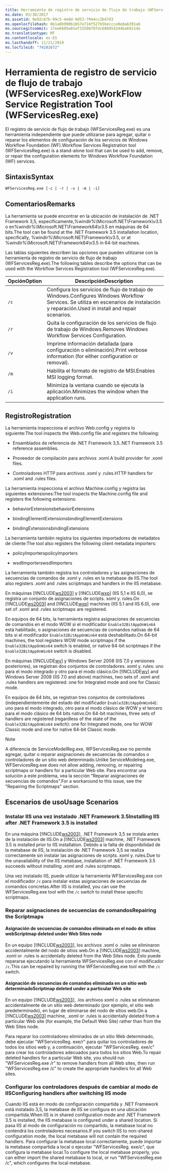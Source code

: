 ```yaml
---
title: Herramienta de registro de servicio de flujo de trabajo (WFServicesReg.exe)
ms.date: 03/30/2017
ms.assetid: 9e92c87b-99c5-4e8d-9d53-7944cc2b47d3
ms.openlocfilehash: 6b1a0b990b1657e724f527b5beccce0e8a6391a6
ms.sourcegitcommit: 17ee6605e01ef32506f8fdc686954244ba6911de
ms.translationtype: MT
ms.contentlocale: es-ES
ms.lasthandoff: 11/21/2019
ms.locfileid: "74281672"
---
```

# <a name="workflow-service-registration-tool-wfservicesregexe"></a><span data-ttu-id="30608-102">Herramienta de registro de servicio de flujo de trabajo (WFServicesReg.exe)</span><span class="sxs-lookup"><span data-stu-id="30608-102">WorkFlow Service Registration Tool (WFServicesReg.exe)</span></span>
<span data-ttu-id="30608-103">El registro de servicio de flujo de trabajo (WFServicesReg.exe) es una herramienta independiente que puede utilizarse para agregar, quitar o reparar los elementos de configuración de los servicios de Windows Workflow Foundation (WF).</span><span class="sxs-lookup"><span data-stu-id="30608-103">Workflow Services Registration tool (WFServicesReg.exe) is a stand-alone tool that can be used to add, remove, or repair the configuration elements for Windows Workflow Foundation (WF) services.</span></span>  
  
## <a name="syntax"></a><span data-ttu-id="30608-104">Sintaxis</span><span class="sxs-lookup"><span data-stu-id="30608-104">Syntax</span></span>  
  
```console  
WFServicesReg.exe [-c | -r | -v | -m | -i]  
```  
  
## <a name="remarks"></a><span data-ttu-id="30608-105">Comentarios</span><span class="sxs-lookup"><span data-stu-id="30608-105">Remarks</span></span>  
 <span data-ttu-id="30608-106">La herramienta se puede encontrar en la ubicación de instalación de .NET Framework 3,5, específicamente,%windir%\Microsoft.NET\Framework\v3.5 o en%windir%\Microsoft.NET\Framework64\v3.5 en máquinas de 64 bits.</span><span class="sxs-lookup"><span data-stu-id="30608-106">The tool can be found at the .NET Framework 3.5 installation location, specifically, %windir%\Microsoft.NET\Framework\v3.5, or at %windir%\Microsoft.NET\Framework64\v3.5 in 64-bit machines.</span></span>  
  
 <span data-ttu-id="30608-107">Las tablas siguientes describen las opciones que pueden utilizarse con la herramienta de registro de servicio de flujo de trabajo (WFServicesReg.exe).</span><span class="sxs-lookup"><span data-stu-id="30608-107">The following tables describe the options that can be used with the Workflow Services Registration tool (WFServicesReg.exe).</span></span>  
  
|<span data-ttu-id="30608-108">Opción</span><span class="sxs-lookup"><span data-stu-id="30608-108">Option</span></span>|<span data-ttu-id="30608-109">Descripción</span><span class="sxs-lookup"><span data-stu-id="30608-109">Description</span></span>|  
|------------|-----------------|  
|`/c`|<span data-ttu-id="30608-110">Configura los servicios de flujo de trabajo de Windows.</span><span class="sxs-lookup"><span data-stu-id="30608-110">Configures Windows Workflow Services.</span></span> <span data-ttu-id="30608-111">Se utiliza en escenarios de instalación y reparación.</span><span class="sxs-lookup"><span data-stu-id="30608-111">Used in install and repair scenarios.</span></span>|  
|`/r`|<span data-ttu-id="30608-112">Quita la configuración de los servicios de flujo de trabajo de Windows.</span><span class="sxs-lookup"><span data-stu-id="30608-112">Removes Windows Workflow Services Configuration.</span></span>|  
|`/v`|<span data-ttu-id="30608-113">Imprime información detallada (para configuración o eliminación).</span><span class="sxs-lookup"><span data-stu-id="30608-113">Print verbose information (for either configuration or removal).</span></span>|  
|`/m`|<span data-ttu-id="30608-114">Habilita el formato de registro de MSI.</span><span class="sxs-lookup"><span data-stu-id="30608-114">Enables MSI logging format.</span></span>|  
|`/i`|<span data-ttu-id="30608-115">Minimiza la ventana cuando se ejecuta la aplicación.</span><span class="sxs-lookup"><span data-stu-id="30608-115">Minimizes the window when the application runs.</span></span>|  
  
## <a name="registration"></a><span data-ttu-id="30608-116">Registro</span><span class="sxs-lookup"><span data-stu-id="30608-116">Registration</span></span>  
 <span data-ttu-id="30608-117">La herramienta inspecciona el archivo Web.config y registra lo siguiente:</span><span class="sxs-lookup"><span data-stu-id="30608-117">The tool inspects the Web.config file and registers the following:</span></span>  
  
- <span data-ttu-id="30608-118">Ensamblados de referencia de .NET Framework 3,5.</span><span class="sxs-lookup"><span data-stu-id="30608-118">.NET Framework 3.5 reference assemblies.</span></span>  
  
- <span data-ttu-id="30608-119">Proveedor de compilación para archivos .xoml.</span><span class="sxs-lookup"><span data-stu-id="30608-119">A build provider for .xoml files.</span></span>  
  
- <span data-ttu-id="30608-120">Controladores HTTP para archivos .xoml y .rules.</span><span class="sxs-lookup"><span data-stu-id="30608-120">HTTP handlers for .xoml and .rules files.</span></span>  
  
 <span data-ttu-id="30608-121">La herramienta inspecciona el archivo Machine.config y registra las siguientes extensiones:</span><span class="sxs-lookup"><span data-stu-id="30608-121">The tool inspects the Machine.config file and registers the following extensions:</span></span>  
  
- <span data-ttu-id="30608-122">behaviorExtensions</span><span class="sxs-lookup"><span data-stu-id="30608-122">behaviorExtensions</span></span>  
  
- <span data-ttu-id="30608-123">bindingElementExtensions</span><span class="sxs-lookup"><span data-stu-id="30608-123">bindingElementExtensions</span></span>  
  
- <span data-ttu-id="30608-124">bindingExtensions</span><span class="sxs-lookup"><span data-stu-id="30608-124">bindingExtensions</span></span>  
  
 <span data-ttu-id="30608-125">La herramienta también registra los siguientes importadores de metadatos de cliente:</span><span class="sxs-lookup"><span data-stu-id="30608-125">The tool also registers the following client metadata importers:</span></span>  
  
- <span data-ttu-id="30608-126">policyImporters</span><span class="sxs-lookup"><span data-stu-id="30608-126">policyImporters</span></span>  
  
- <span data-ttu-id="30608-127">wsdlImporters</span><span class="sxs-lookup"><span data-stu-id="30608-127">wsdlImporters</span></span>  
  
 <span data-ttu-id="30608-128">La herramienta también registra los controladores y las asignaciones de secuencias de comandos de .xoml y .rules en la metabase de IIS.</span><span class="sxs-lookup"><span data-stu-id="30608-128">The tool also registers .xoml and .rules scriptmaps and handlers in the IIS metabase.</span></span>  
  
 <span data-ttu-id="30608-129">En máquinas [!INCLUDE[ws2003](../../../includes/ws2003-md.md)] y [!INCLUDE[wxp](../../../includes/wxp-md.md)] (IIS 5,1 e IIS 6,0), se registra un conjunto de asignaciones de scripts. xoml y. rules.</span><span class="sxs-lookup"><span data-stu-id="30608-129">On [!INCLUDE[ws2003](../../../includes/ws2003-md.md)] and [!INCLUDE[wxp](../../../includes/wxp-md.md)] machines (IIS 5.1 and IIS 6.0), one set of .xoml and .rules scriptmaps are registered.</span></span>  
  
 <span data-ttu-id="30608-130">En equipos de 64 bits, la herramienta registra asignaciones de secuencias de comandos en el modo WOW si el modificador `Enable32BitAppOnWin64` está habilitado, o asignaciones de secuencias de comandos nativas de 64 bits si el modificador `Enable32BitAppOnWin64` está deshabilitado.</span><span class="sxs-lookup"><span data-stu-id="30608-130">On 64-bit machines, the tool registers WOW mode scriptmaps if the `Enable32BitAppOnWin64` switch is enabled, or native 64-bit scriptmaps if the `Enable32BitAppOnWin64` switch is disabled.</span></span>  
  
 <span data-ttu-id="30608-131">En máquinas [!INCLUDE[wv](../../../includes/wv-md.md)] y Windows Server 2008 (IIS 7,0 y versiones posteriores), se registran dos conjuntos de controladores. xoml y. rules: uno para el modo integrado y otro para el modo clásico.</span><span class="sxs-lookup"><span data-stu-id="30608-131">On [!INCLUDE[wv](../../../includes/wv-md.md)] and Windows Server 2008 (IIS 7.0 and above) machines, two sets of .xoml and .rules handlers are registered: one for Integrated mode and one for Classic mode.</span></span>  
  
 <span data-ttu-id="30608-132">En equipos de 64 bits, se registran tres conjuntos de controladores (independientemente del estado del modificador `Enable32BitAppOnWin64`): uno para el modo integrado, otro para el modo clásico de WOW y el tercero para el modo clásico de 64 bits nativo.</span><span class="sxs-lookup"><span data-stu-id="30608-132">On 64-bit machines, three sets of handlers are registered (regardless of the state of the `Enable32BitAppOnWin64` switch): one for Integrated mode, one for WOW Classic mode and one for native 64-bit Classic mode.</span></span>  
  
> [!NOTE]
> <span data-ttu-id="30608-133">A diferencia de ServiceModelReg.exe, WFServicesReg.exe no permite agregar, quitar o reparar asignaciones de secuencias de comandos o controladores de un sitio web determinado.</span><span class="sxs-lookup"><span data-stu-id="30608-133">Unlike ServiceModelreg.exe, WFServicesReg.exe does not allow adding, removing, or repairing scriptmaps or handlers for a particular Web site.</span></span> <span data-ttu-id="30608-134">Para encontrar una solución a este problema, vea la sección "Reparar asignaciones de secuencias de comandos".</span><span class="sxs-lookup"><span data-stu-id="30608-134">For a workaround to this issue, see the "Repairing the Scriptmaps" section.</span></span>  
  
## <a name="usage-scenarios"></a><span data-ttu-id="30608-135">Escenarios de uso</span><span class="sxs-lookup"><span data-stu-id="30608-135">Usage Scenarios</span></span>  
  
### <a name="installing-iis-after-net-framework-35-is-installed"></a><span data-ttu-id="30608-136">Instalar IIS una vez instalado .NET Framework 3.5</span><span class="sxs-lookup"><span data-stu-id="30608-136">Installing IIS after .NET Framework 3.5 is installed</span></span>  
 <span data-ttu-id="30608-137">En una máquina [!INCLUDE[ws2003](../../../includes/ws2003-md.md)], .NET Framework 3,5 se instala antes de la instalación de IIS.</span><span class="sxs-lookup"><span data-stu-id="30608-137">On a [!INCLUDE[ws2003](../../../includes/ws2003-md.md)] machine, .NET Framework 3.5 is installed prior to IIS installation.</span></span> <span data-ttu-id="30608-138">Debido a la falta de disponibilidad de la metabase de IIS, la instalación de .NET Framework 3,5 se realiza correctamente sin instalar las asignaciones de scripts. xoml y. rules.</span><span class="sxs-lookup"><span data-stu-id="30608-138">Due to the unavailability of the IIS metabase, installation of .NET Framework 3.5 succeeds without installing .xoml and .rules scriptmaps.</span></span>  
  
 <span data-ttu-id="30608-139">Una vez instalado IIS, puede utilizar la herramienta WFServicesReg.exe con el modificador `/c` para instalar estas asignaciones de secuencias de comandos concretas.</span><span class="sxs-lookup"><span data-stu-id="30608-139">After IIS is installed, you can use the WFServicesReg.exe tool with the `/c` switch to install these specific scriptmaps.</span></span>  
  
### <a name="repairing-the-scriptmaps"></a><span data-ttu-id="30608-140">Reparar asignaciones de secuencias de comandos</span><span class="sxs-lookup"><span data-stu-id="30608-140">Repairing the Scriptmaps</span></span>  
  
#### <a name="scriptmap-deleted-under-web-sites-node"></a><span data-ttu-id="30608-141">Asignación de secuencias de comandos eliminada en el nodo de sitios web</span><span class="sxs-lookup"><span data-stu-id="30608-141">Scriptmap deleted under Web Sites node</span></span>  
 <span data-ttu-id="30608-142">En un equipo [!INCLUDE[ws2003](../../../includes/ws2003-md.md)], los archivos .xoml o .rules se eliminaron accidentalmente del nodo de sitios web.</span><span class="sxs-lookup"><span data-stu-id="30608-142">On a [!INCLUDE[ws2003](../../../includes/ws2003-md.md)] machine, .xoml or .rules is accidentally deleted from the Web Sites node.</span></span> <span data-ttu-id="30608-143">Esto puede repararse ejecutando la herramienta WFServicesReg.exe con el modificador `/c`.</span><span class="sxs-lookup"><span data-stu-id="30608-143">This can be repaired by running the WFServicesReg.exe tool with the `/c` switch.</span></span>  
  
#### <a name="scriptmap-deleted-under-a-particular-web-site"></a><span data-ttu-id="30608-144">Asignación de secuencias de comandos eliminada en un sitio web determinado</span><span class="sxs-lookup"><span data-stu-id="30608-144">Scriptmap deleted under a particular Web site</span></span>  
 <span data-ttu-id="30608-145">En un equipo [!INCLUDE[ws2003](../../../includes/ws2003-md.md)], .los archivos xoml o .rules se eliminaron accidentalmente de un sitio web determinado (por ejemplo, el sitio web predeterminado), en lugar de eliminarse del nodo de sitios web.</span><span class="sxs-lookup"><span data-stu-id="30608-145">On a [!INCLUDE[ws2003](../../../includes/ws2003-md.md)] machine, .xoml or .rules is accidentally deleted from a particular Web site (for example, the Default Web Site) rather than from the Web Sites node.</span></span>  
  
 <span data-ttu-id="30608-146">Para reparar los controladores eliminados de un sitio Web determinado, debe ejecutar "WFServicesReg. exe/r" para quitar los controladores de todos los sitios web y, a continuación, ejecutar "WFServicesReg. exe/c" para crear los controladores adecuados para todos los sitios Web.</span><span class="sxs-lookup"><span data-stu-id="30608-146">To repair deleted handlers for a particular Web site, you should run "WFServicesReg.exe /r" to remove handlers from all Web sites, then run "WFServicesReg.exe /c" to create the appropriate handlers for all Web sites.</span></span>  
  
### <a name="configuring-handlers-after-switching-iis-mode"></a><span data-ttu-id="30608-147">Configurar los controladores después de cambiar al modo de IIS</span><span class="sxs-lookup"><span data-stu-id="30608-147">Configuring handlers after switching IIS mode</span></span>  
 <span data-ttu-id="30608-148">Cuando IIS está en modo de configuración compartida y .NET Framework está instalado 3,5, la metabase de IIS se configura en una ubicación compartida.</span><span class="sxs-lookup"><span data-stu-id="30608-148">When IIS is in shared configuration mode and .NET Framework 3.5 is installed, the IIS metabase is configured under a shared location.</span></span> <span data-ttu-id="30608-149">Si pasa IIS al modo de configuración no compartido, la metabase local no contendrá los controladores necesarios.</span><span class="sxs-lookup"><span data-stu-id="30608-149">If you switch IIS to non-shared configuration mode, the local metabase will not contain the required handlers.</span></span> <span data-ttu-id="30608-150">Para configurar la metabase local correctamente, puede importar la metabase compartida a local o ejecutar "WFServicesReg. exe/c", que configura la metabase local.</span><span class="sxs-lookup"><span data-stu-id="30608-150">To configure the local metabase properly, you can either import the shared metabase to local, or run "WFServicesReg.exe /c", which configures the local metabase.</span></span>
